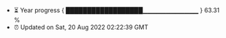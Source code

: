 - ⏳ Year progress { ██████████████████▁▁▁▁▁▁▁▁▁▁▁▁ } 63.31 %
- ⏰ Updated on Sat, 20 Aug 2022 02:22:39 GMT

